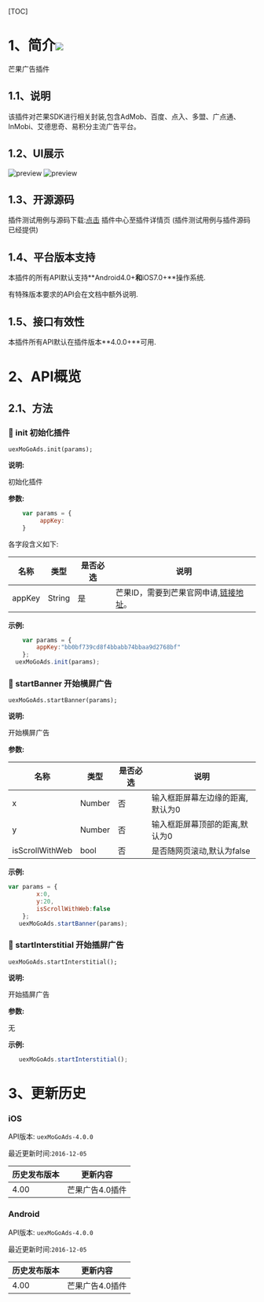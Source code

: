 [TOC]
# 1、简介[![](http://appcan-download.oss-cn-beijing.aliyuncs.com/%E5%85%AC%E6%B5%8B%2Fgf.png)]() 

芒果广告插件

## 1.1、说明

该插件对芒果SDK进行相关封装,包含AdMob、百度、点入、多盟、广点通、InMobi、艾德思奇、易积分主流广告平台。

## 1.2、UI展示

![preview](preview/banner.png)
![preview](preview/interstitial.png)

## 1.3、开源源码

插件测试用例与源码下载:[点击]() 插件中心至插件详情页 (插件测试用例与插件源码已经提供)
## 1.4、平台版本支持

本插件的所有API默认支持**Android4.0+**和**iOS7.0+**操作系统.

有特殊版本要求的API会在文档中额外说明.

## 1.5、接口有效性

本插件所有API默认在插件版本**4.0.0+**可用.
# 2、API概览

## 2.1、方法

### 🍭 init 初始化插件

`uexMoGoAds.init(params);`

**说明:**

初始化插件

**参数:**

```javascript
    var params = {
         appKey: 
    }
```

各字段含义如下:

| 名称                  | 类型     | 是否必选 | 说明                                       |
| ------------------- | ------ | ---- | ---------------------------------------- |
| appKey | String | 是    | 芒果ID，需要到芒果官网申请,[链接地址](http://my.adsmogo.com/Account/LogOn?ReturnUrl=%2fApps%2fNetwork%2f79ebd13536fd43eaaddd2b5e57d4a127%3fadType%3d1&adType=1)。 |


**示例:**

```javascript
    var params = {
        appKey:"bb0bf739cd8f4bbabb74bbaa9d2768bf"
    };
  uexMoGoAds.init(params);
```

### 🍭 startBanner 开始横屏广告

`uexMoGoAds.startBanner(params);`

**说明:**

开始横屏广告

**参数:**

| 名称               | 类型     | 是否必选 | 说明                          |
| ---------------- | ------ | ---- | --------------------------- |
| x                   | Number | 否    | 输入框距屏幕左边缘的距离,默认为0                             |
| y                   | Number | 否    | 输入框距屏幕顶部的距离,默认为0                             |
| isScrollWithWeb     | bool   | 否    | 是否随网页滚动,默认为false                         |

**示例:**

```javascript
var params = {
        x:0,
        y:20,
        isScrollWithWeb:false
    };
   uexMoGoAds.startBanner(params);
```

### 🍭 startInterstitial 开始插屏广告

`uexMoGoAds.startInterstitial();`

**说明:**

开始插屏广告

**参数:**

无

**示例:**

```javascript
   uexMoGoAds.startInterstitial();
```

# 3、更新历史

### iOS

API版本: `uexMoGoAds-4.0.0`

最近更新时间:`2016-12-05`

| 历史发布版本 | 更新内容         |
| ------ | ------------ |
| 4.00| 芒果广告4.0插件 |

### Android

API版本: `uexMoGoAds-4.0.0`

最近更新时间:`2016-12-05`

| 历史发布版本 | 更新内容         |
| ------ | ------------ |
| 4.00| 芒果广告4.0插件 |
